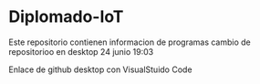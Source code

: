 # Diplomado-IoT
Este repositorio contienen informacion de programas
cambio de repositorioo en desktop 24 junio 19:03

Enlace de github desktop con VisualStuido Code

